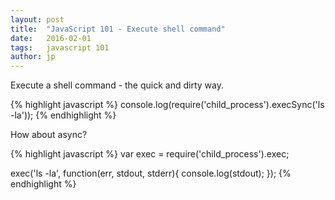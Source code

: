 ```yaml
---
layout: post
title:  "JavaScript 101 - Execute shell command"
date:   2016-02-01
tags:   javascript 101
author: jp
---
```


Execute a shell command - the quick and dirty way.

{% highlight javascript %}
console.log(require('child_process').execSync('ls -la'));
{% endhighlight %}

How about async?

{% highlight javascript %}
var exec = require('child_process').exec;

exec('ls -la', function(err, stdout, stderr){
   console.log(stdout);
});
{% endhighlight %}
